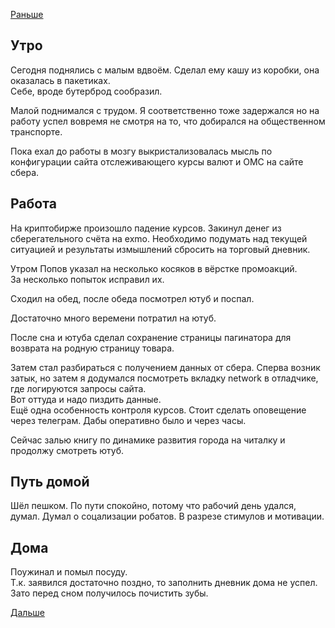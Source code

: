 [Раньше](2019.12.17.md)
## Утро
Сегодня поднялись с малым вдвоём. Сделал ему кашу из коробки, она оказалась в пакетиках.  
Себе, вроде бутерброд сообразил.

Малой поднимался с трудом. Я соответственно тоже задержался но на работу успел вовремя не смотря на то, что добирался на общественном транспорте.

Пока ехал до работы в мозгу выкристализовалась мысль по конфигурации сайта отслеживающего курсы валют и ОМС на сайте сбера.
## Работа
На криптобирже произошло падение курсов. Закинул денег из сберегательного счёта на exmo. Необходимо подумать над текущей ситуацией и результаты измышлений сбросить на торговый дневник.

Утром Попов указал на несколько косяков в вёрстке промоакций.  
За несколько попыток исправил их.

Сходил на обед, после обеда посмотрел ютуб и поспал.

Достаточно много веремени потратил на ютуб.

После сна и ютуба сделал сохранение страницы пагинатора для возврата на родную страницу товара.

Затем стал разбираться с получением данных от сбера. Сперва возник затык, но затем я додумался посмотреть вкладку network в отладчике, где логируются запросы сайта.  
Вот оттуда и надо пиздить данные.  
Ещё одна особенность контроля курсов. Стоит сделать оповещение через телеграм. Дабы оперативно было и через часы.

Сейчас залью книгу по динамике развития города на читалку и продолжу смотреть ютуб.
## Путь домой
Шёл пешком. По пути спокойно, потому что рабочий день удался, думал. Думал о соцализации робатов. В разрезе стимулов и мотивации.
## Дома
Поужинал и помыл посуду.  
Т.к. заявился достаточно поздно, то заполнить дневник дома не успел.  
Зато перед сном получилось почистить зубы.

[Дальше](2019.12.19.md)
